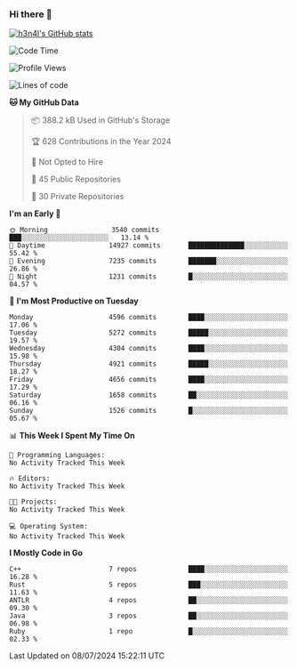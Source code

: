 ### Hi there 👋

[![h3n4l's GitHub stats](https://github-readme-stats.vercel.app/api?username=h3n4l&count_private=true&show_icons=true&theme=radical)](https://github.com/h3n4l/github-readme-stats)

<!--START_SECTION:waka-->
![Code Time](http://img.shields.io/badge/Code%20Time-1%2C882%20hrs%2020%20mins-blue)

![Profile Views](http://img.shields.io/badge/Profile%20Views-9-blue)

![Lines of code](https://img.shields.io/badge/From%20Hello%20World%20I%27ve%20Written-10.2%20million%20lines%20of%20code-blue)

**🐱 My GitHub Data** 

> 📦 388.2 kB Used in GitHub's Storage 
 > 
> 🏆 628 Contributions in the Year 2024
 > 
> 🚫 Not Opted to Hire
 > 
> 📜 45 Public Repositories 
 > 
> 🔑 30 Private Repositories 
 > 
**I'm an Early 🐤** 

```text
🌞 Morning                3540 commits        ███░░░░░░░░░░░░░░░░░░░░░░   13.14 % 
🌆 Daytime                14927 commits       ██████████████░░░░░░░░░░░   55.42 % 
🌃 Evening                7235 commits        ███████░░░░░░░░░░░░░░░░░░   26.86 % 
🌙 Night                  1231 commits        █░░░░░░░░░░░░░░░░░░░░░░░░   04.57 % 
```
📅 **I'm Most Productive on Tuesday** 

```text
Monday                   4596 commits        ████░░░░░░░░░░░░░░░░░░░░░   17.06 % 
Tuesday                  5272 commits        █████░░░░░░░░░░░░░░░░░░░░   19.57 % 
Wednesday                4304 commits        ████░░░░░░░░░░░░░░░░░░░░░   15.98 % 
Thursday                 4921 commits        █████░░░░░░░░░░░░░░░░░░░░   18.27 % 
Friday                   4656 commits        ████░░░░░░░░░░░░░░░░░░░░░   17.29 % 
Saturday                 1658 commits        ██░░░░░░░░░░░░░░░░░░░░░░░   06.16 % 
Sunday                   1526 commits        █░░░░░░░░░░░░░░░░░░░░░░░░   05.67 % 
```


📊 **This Week I Spent My Time On** 

```text
💬 Programming Languages: 
No Activity Tracked This Week

🔥 Editors: 
No Activity Tracked This Week

🐱‍💻 Projects: 
No Activity Tracked This Week

💻 Operating System: 
No Activity Tracked This Week
```

**I Mostly Code in Go** 

```text
C++                      7 repos             ████░░░░░░░░░░░░░░░░░░░░░   16.28 % 
Rust                     5 repos             ███░░░░░░░░░░░░░░░░░░░░░░   11.63 % 
ANTLR                    4 repos             ██░░░░░░░░░░░░░░░░░░░░░░░   09.30 % 
Java                     3 repos             ██░░░░░░░░░░░░░░░░░░░░░░░   06.98 % 
Ruby                     1 repo              █░░░░░░░░░░░░░░░░░░░░░░░░   02.33 % 
```




 Last Updated on 08/07/2024 15:22:11 UTC
<!--END_SECTION:waka-->

